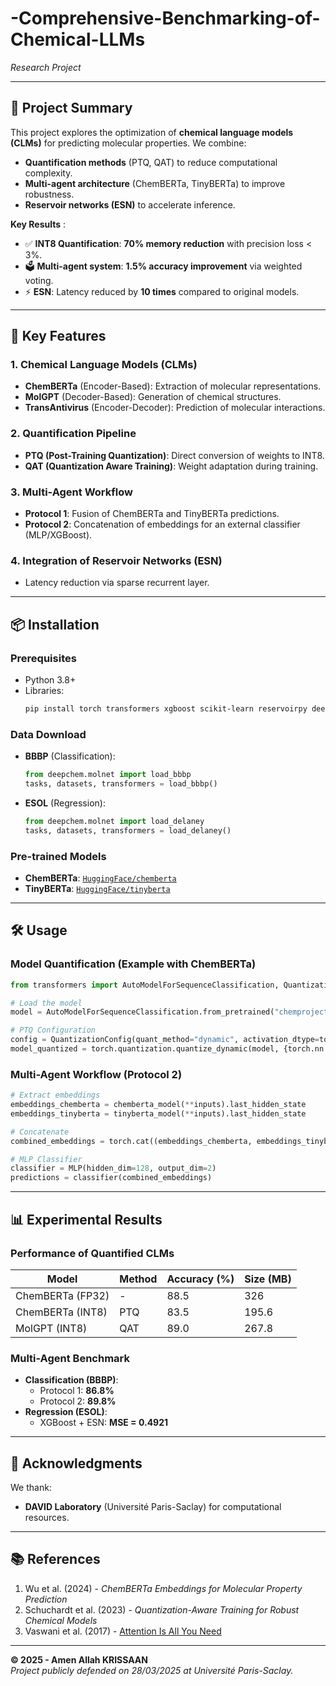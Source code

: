 # -Comprehensive-Benchmarking-of-Chemical-LLMs

*Research Project*  

---

## 📝 Project Summary  
This project explores the optimization of **chemical language models (CLMs)** for predicting molecular properties. We combine:  
- **Quantification methods** (PTQ, QAT) to reduce computational complexity.  
- **Multi-agent architecture** (ChemBERTa, TinyBERTa) to improve robustness.  
- **Reservoir networks (ESN)** to accelerate inference.  

**Key Results** :  
- ✅ **INT8 Quantification**: **70% memory reduction** with precision loss < 3%.  
- 🗳️ **Multi-agent system**: **1.5% accuracy improvement** via weighted voting.  
- ⚡ **ESN**: Latency reduced by **10 times** compared to original models.  

---

## 🚀 Key Features  
### 1. **Chemical Language Models (CLMs)**  
- **ChemBERTa** (Encoder-Based): Extraction of molecular representations.  
- **MolGPT** (Decoder-Based): Generation of chemical structures.  
- **TransAntivirus** (Encoder-Decoder): Prediction of molecular interactions.  

### 2. **Quantification Pipeline**  
- **PTQ (Post-Training Quantization)**: Direct conversion of weights to INT8.  
- **QAT (Quantization Aware Training)**: Weight adaptation during training.  

### 3. **Multi-Agent Workflow**  
- **Protocol 1**: Fusion of ChemBERTa and TinyBERTa predictions.  
- **Protocol 2**: Concatenation of embeddings for an external classifier (MLP/XGBoost).  

### 4. **Integration of Reservoir Networks (ESN)**  
- Latency reduction via sparse recurrent layer.  

---

## 📦 Installation  
### Prerequisites  
- Python 3.8+  
- Libraries:  
  ```bash
  pip install torch transformers xgboost scikit-learn reservoirpy deepchem
  ```

### Data Download  
- **BBBP** (Classification):  
  ```python
  from deepchem.molnet import load_bbbp  
  tasks, datasets, transformers = load_bbbp()
  ```
- **ESOL** (Regression):  
  ```python
  from deepchem.molnet import load_delaney  
  tasks, datasets, transformers = load_delaney()
  ```

### Pre-trained Models  
- **ChemBERTa**: [`HuggingFace/chemberta`](https://huggingface.co/chemproject/chemberta)  
- **TinyBERTa**: [`HuggingFace/tinyberta`](https://huggingface.co/google/tinybert)  

---

## 🛠 Usage  
### Model Quantification (Example with ChemBERTa)  
```python
from transformers import AutoModelForSequenceClassification, QuantizationConfig  

# Load the model  
model = AutoModelForSequenceClassification.from_pretrained("chemproject/chemberta")  

# PTQ Configuration  
config = QuantizationConfig(quant_method="dynamic", activation_dtype=torch.qint8)  
model_quantized = torch.quantization.quantize_dynamic(model, {torch.nn.Linear}, dtype=torch.qint8)  
```

### Multi-Agent Workflow (Protocol 2)  
```python
# Extract embeddings  
embeddings_chemberta = chemberta_model(**inputs).last_hidden_state  
embeddings_tinyberta = tinyberta_model(**inputs).last_hidden_state  

# Concatenate  
combined_embeddings = torch.cat((embeddings_chemberta, embeddings_tinyberta), dim=1)  

# MLP Classifier  
classifier = MLP(hidden_dim=128, output_dim=2)  
predictions = classifier(combined_embeddings)  
```

---

## 📊 Experimental Results  
### Performance of Quantified CLMs  
| Model           | Method | Accuracy (%) | Size (MB) |  
|-----------------|--------|--------------|-----------|  
| ChemBERTa (FP32)| -      | 88.5         | 326       |  
| ChemBERTa (INT8)| PTQ    | 83.5         | 195.6     |  
| MolGPT (INT8)   | QAT    | 89.0         | 267.8     |  

### Multi-Agent Benchmark  
- **Classification (BBBP)**:  
  - Protocol 1: **86.8%**  
  - Protocol 2: **89.8%**  
- **Regression (ESOL)**:  
  - XGBoost + ESN: **MSE = 0.4921**  

---

## 🙏 Acknowledgments  
We thank:  
- **DAVID Laboratory** (Université Paris-Saclay) for computational resources.  

---

## 📚 References  
1. Wu et al. (2024) - *ChemBERTa Embeddings for Molecular Property Prediction*  
2. Schuchardt et al. (2023) - *Quantization-Aware Training for Robust Chemical Models*  
3. Vaswani et al. (2017) - [Attention Is All You Need](https://arxiv.org/abs/1706.03762)  

---

**© 2025 - Amen Allah KRISSAAN**  
*Project publicly defended on 28/03/2025 at Université Paris-Saclay.*
